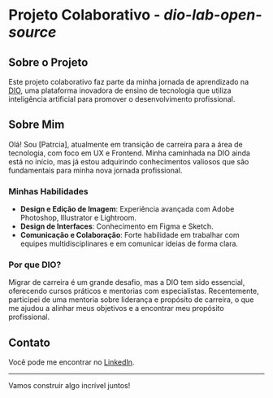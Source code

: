 # Projeto Colaborativo - *dio-lab-open-source*

## Sobre o Projeto

Este projeto colaborativo faz parte da minha jornada de aprendizado na [DIO](https://www.dio.me), uma plataforma inovadora de ensino de tecnologia que utiliza inteligência artificial para promover o desenvolvimento profissional. 
## Sobre Mim

Olá! Sou [Patrcia], atualmente em transição de carreira para a área de tecnologia, com foco em UX e Frontend. 
Minha caminhada na DIO ainda está no início, mas já estou adquirindo conhecimentos valiosos que são fundamentais para minha nova jornada profissional.

### Minhas Habilidades
- **Design e Edição de Imagem**: Experiência avançada com Adobe Photoshop, Illustrator e Lightroom.
- **Design de Interfaces**: Conhecimento em Figma e Sketch.
- **Comunicação e Colaboração**: Forte habilidade em trabalhar com equipes multidisciplinares e em comunicar ideias de forma clara.

### Por que DIO?
Migrar de carreira é um grande desafio, mas a DIO tem sido essencial, oferecendo cursos práticos e mentorias com especialistas. 
Recentemente, participei de uma mentoria sobre liderança e propósito de carreira, o que me ajudou a alinhar meus objetivos e a encontrar meu propósito profissional.

## Contato

Você pode me encontrar no [LinkedIn](www.linkedin.com/in/patricia-assaf-22a30a226).

---

Vamos construir algo incrível juntos! 


